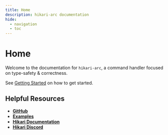 ```yaml
---
title: Home
description: hikari-arc documentation
hide:
  - navigation
  - toc
---
```


# Home

Welcome to the documentation for `hikari-arc`, a command handler focused on type-safety & correctness.

See [Getting Started](./getting_started.md) on how to get started.

## Helpful Resources

- [**GitHub**](https://github.com/hypergonial/hikari-arc)
- [**Examples**](https://github.com/hypergonial/hikari-arc/tree/main/examples)
- [**Hikari Documentation**](https://docs.hikari-py.dev/en/latest/)
- [**Hikari Discord**](https://discord.gg/hikari)
